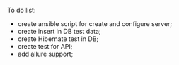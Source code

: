 To do list:
- create ansible script for create and configure server;
- create insert in DB test data;
- create Hibernate test in DB;
- create test for API;
- add allure support;
